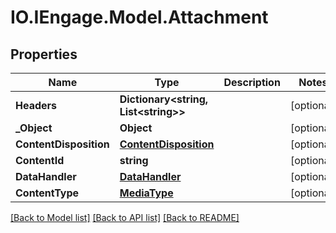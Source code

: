 # IO.IEngage.Model.Attachment
## Properties

Name | Type | Description | Notes
------------ | ------------- | ------------- | -------------
**Headers** | **Dictionary&lt;string, List&lt;string&gt;&gt;** |  | [optional] 
**_Object** | **Object** |  | [optional] 
**ContentDisposition** | [**ContentDisposition**](ContentDisposition.md) |  | [optional] 
**ContentId** | **string** |  | [optional] 
**DataHandler** | [**DataHandler**](DataHandler.md) |  | [optional] 
**ContentType** | [**MediaType**](MediaType.md) |  | [optional] 

[[Back to Model list]](../README.md#documentation-for-models) [[Back to API list]](../README.md#documentation-for-api-endpoints) [[Back to README]](../README.md)

